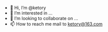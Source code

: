 - 👋 Hi, I’m @ketory
- 👀 I’m interested in ...
- 💞️ I’m looking to collaborate on ...
- 📫 How to reach me mail to ketory@163.com

<!---
ketory/ketory is a ✨ special ✨ repository because its `README.md` (this file) appears on your GitHub profile.
You can click the Preview link to take a look at your changes.
--->
